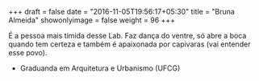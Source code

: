 +++
draft = false
date = "2016-11-05T19:56:17+05:30"
title = "Bruna Almeida"
showonlyimage = false
weight = 96
+++

<!--more-->
É a pessoa mais tímida desse Lab.
Faz dança do ventre, só abre a boca quando tem certeza e também é apaixonada por capivaras (vai entender esse povo).

* Graduanda em Arquitetura e Urbanismo (UFCG)
